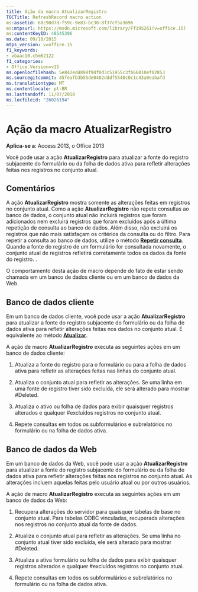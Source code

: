 ```yaml
---
title: Ação da macro AtualizarRegistro
TOCTitle: RefreshRecord macro action
ms:assetid: 68c90d7d-f59c-9e83-bc30-8f37cf5a3696
ms:mtpsurl: https://msdn.microsoft.com/library/Ff195261(v=office.15)
ms:contentKeyID: 48545396
ms.date: 09/18/2015
mtps_version: v=office.15
f1_keywords:
- vbaac10.chm62122
f1_categories:
- Office.Version=v15
ms.openlocfilehash: 5e842ed4898f98f0d3c51955c3fb66010ef02853
ms.sourcegitcommit: 45feafb3b55de0402dddf5548c0c1c43a0eabafd
ms.translationtype: MT
ms.contentlocale: pt-BR
ms.lasthandoff: 11/07/2018
ms.locfileid: "26026194"
---
```

# <a name="refreshrecord-macro-action"></a>Ação da macro AtualizarRegistro


**Aplica-se a**: Access 2013, o Office 2013

Você pode usar a ação **AtualizarRegistro** para atualizar a fonte do registro subjacente do formulário ou da folha de dados ativa para refletir alterações feitas nos registros no conjunto atual.

## <a name="remarks"></a>Comentários

A ação **AtualizarRegistro** mostra somente as alterações feitas em registros no conjunto atual. Como a ação **AtualizarRegistro** não repete consultas ao banco de dados, o conjunto atual não incluirá registros que foram adicionados nem excluirá registros que foram excluídos após a última repetição de consulta ao banco de dados. Além disso, não excluirá os registros que não mais satisfaçam os critérios da consulta ou do filtro. Para repetir a consulta ao banco de dados, utilize o método **[Repetir consulta](requery-macro-action.md)**. Quando a fonte do registro de um formulário for consultada novamente, o conjunto atual de registros refletirá corretamente todos os dados da fonte do registro. .

O comportamento desta ação de macro depende do fato de estar sendo chamada em um banco de dados cliente ou em um banco de dados da Web.

## <a name="client-database"></a>Banco de dados cliente

Em um banco de dados cliente, você pode usar a ação **AtualizarRegistro** para atualizar a fonte do registro subjacente do formulário ou da folha de dados ativa para refletir alterações feitas nos dados no conjunto atual. É equivalente ao método **[Atualizar](https://docs.microsoft.com/office/vba/api/Access.Form.Refresh)**.

A ação de macro **AtualizarRegistro** executa as seguintes ações em um banco de dados cliente:

1.  Atualiza a fonte do registro para o formulário ou para a folha de dados ativa para refletir as alterações feitas nas linhas do conjunto atual.

2.  Atualiza o conjunto atual para refletir as alterações. Se uma linha em uma fonte de registro tiver sido excluída, ele será alterado para mostrar \#Deleted.

3.  Atualiza o ativo ou folha de dados para exibir quaisquer registros alterados e qualquer \#excluídos registros no conjunto atual.

4.  Repete consultas em todos os subformulários e subrelatórios no formulário ou na folha de dados ativa.

## <a name="web-database"></a>Banco de dados da Web

Em um banco de dados da Web, você pode usar a ação **AtualizarRegistro** para atualizar a fonte do registro subjacente do formulário ou da folha de dados ativa para refletir alterações feitas nos registros no conjunto atual. As alterações incluem aquelas feitas pelo usuário atual ou por outros usuários.

A ação de macro **AtualizarRegistro** executa as seguintes ações em um banco de dados da Web:

1.  Recupera alterações do servidor para quaisquer tabelas de base no conjunto atual. Para tabelas ODBC vinculadas, recuperada alterações nos registros no conjunto atual da fonte de dados.

2.  Atualiza o conjunto atual para refletir as alterações. Se uma linha no conjunto atual tiver sido excluída, ele será alterado para mostrar \#Deleted.

3.  Atualiza a ativa formulário ou folha de dados para exibir quaisquer registros alterados e qualquer \#excluídos registros no conjunto atual.

4.  Repete consultas em todos os subformulários e subrelatórios no formulário ou na folha de dados ativa.

